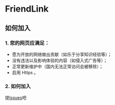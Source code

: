 # FriendLink

## 如何加入

### 1. 您的网页应满足：
 - 愿为开放的网络做出贡献（如乐于分享知识经验等）；
 - 没有违法以及影响体验的内容（如侵入式广告等）；
 - 正常更新维护中（国内无法正常访问会被移除）；
 - 启用 Https 。

### 2. 如何加入
提[Issues](https://github.com/ImJingLan/FriendLink/issues)吧
